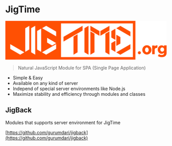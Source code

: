 # JigTime
<p align="center"><img src="images/logo.png?raw=true" width="1032" /></p>

> Natural JavaScript Module for SPA (Single Page Application)

- Simple &amp; Easy
- Available on any kind of server
- Independ of special server environments like Node.js
- Maximize stability and efficiency through modules and classes

## JigBack
Modules that supports server environment for JigTime

[https://github.com/gurumdari/jigback](https://github.com/gurumdari/jigback)